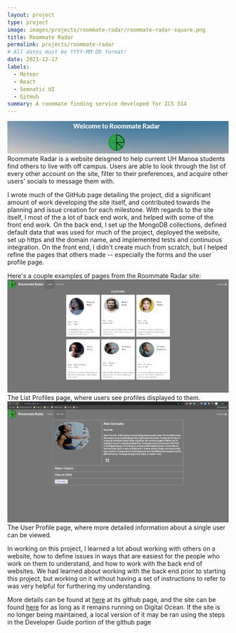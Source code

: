 ```yaml
---
layout: project
type: project
image: images/projects/roommate-radar/roommate-radar-square.png
title: Roommate Radar
permalink: projects/roommate-radar
# All dates must be YYYY-MM-DD format!
date: 2021-12-17
labels:
  - Meteor
  - React
  - Semnatic UI
  - GitHub
summary: A roommate finding service developed for ICS 314
---
```

  
![Roommate Radar Header](images/projects/roommate-radar/roommate-radar-header.png)
Roommate Radar is a website deisgned to help current UH Manoa students find others to live with off campus.
Users are able to look through the list of every other account on the site, filter to their preferences, and acquire other users' socials to message them with.

I wrote much of the GitHub page detailing the project, did a significant amount of work developing the site itself, and contributed towards the planning and issue creation for each milestone.
With regards to the site itself, I most of the a lot of back end work, and helped with some of the front end work.
On the back end, I set up the MongoDB collections, defined default data that was used for much of the project, deployed the website, set up https and the domain name, and implemented tests and continuous integration.
On the front end, I didn't create much from scratch, but I helped refine the pages that others made -- especially the forms and the user profile page.

Here's a couple examples of pages from the Roommate Radar site:
![List Profiles Page](images/projects/roommate-radar/roommate-radar-list-profiles.png)
The List Profiles page, where users see profiles displayed to them.
![User Profile Page](images/projects/roommate-radar/roommate-radar-user-profile.png)
The User Profile page, where more detailed information about a single user can be viewed.

In working on this project, I learned a lot about working with others on a website, how to define issues in ways that are easiest for the people who work on them to understand, and how to work with the back end of websites.
We had learned about working with the back end prior to starting this project, but working on it without having a set of instructions to refer to was very helpful for furthering my understanding.

More details can be found at [here](https://roommate-radar.github.io) at its github page, and the site can be found [here](https://roommate-radar.com) for as long as it remains running on Digital Ocean.
If the site is no longer being maintained, a local version of it may be ran using the steps in the Developer Guide portion of the github page
